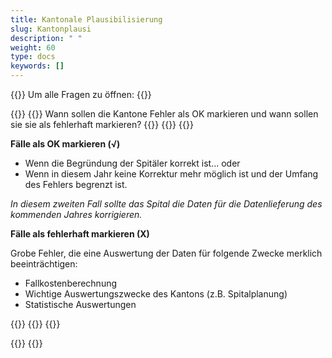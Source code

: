 ```yaml
---
title: Kantonale Plausibilisierung
slug: Kantonplausi
description: " "
weight: 60
type: docs
keywords: []
---
```


{{<faqBlock>}}
Um alle Fragen zu öffnen: {{<collapsibleGroupCommand groupId="Kantonplausi">}}

{{<numberedList>}}
{{<listItem>}}
Wann sollen die Kantone Fehler als OK markieren und wann sollen sie sie als fehlerhaft markieren?
{{<insertImage image="fehlerhaft_de.png" class="edge max-w-90">}}
{{<collapsibleBlock groupId="Kantonplausi">}}
{{<markdown>}}

**Fälle als OK markieren (√)**

- Wenn die Begründung der Spitäler korrekt ist…
oder
- Wenn in diesem Jahr keine Korrektur mehr möglich ist und der Umfang des Fehlers begrenzt ist.  

*In diesem zweiten Fall sollte das Spital die Daten für die Datenlieferung des kommenden Jahres korrigieren.*
&nbsp;

**Fälle als fehlerhaft markieren (X)**  

Grobe Fehler, die eine Auswertung der Daten für folgende Zwecke merklich beeinträchtigen:

- Fallkostenberechnung
- Wichtige Auswertungszwecke des Kantons (z.B. Spitalplanung)
- Statistische Auswertungen  

{{</markdown>}}
{{</collapsibleBlock>}}
{{</listItem>}}

{{</numberedList>}}
{{</faqBlock>}}
